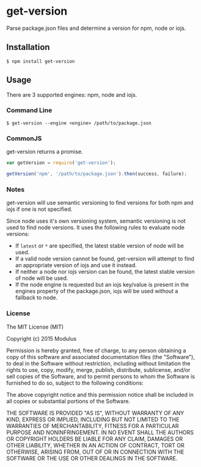 # get-version

Parse package.json files and determine a version for npm, node or iojs.

## Installation

`$ npm install get-version`

## Usage

There are 3 supported engines: npm, node and iojs.

### Command Line

```
$ get-version --engine <engine> /path/to/package.json
```

### CommonJS

get-version returns a promise.

```js
var getVersion = require('get-version');

getVersion('npm', '/path/to/package.json').then(success, failure);
```

### Notes

get-version will use semantic versioning to find versions for both npm and iojs if one is not specified.

Since node uses it's own versioning system, semantic versioning is not used to find node versions. It uses the following rules to evaluate node versions:

* If `latest` or `*` are specified, the latest stable version of node will be used.
* If a valid node version cannot be found, get-version will attempt to find an appropriate version of iojs and use it instead.
* If neither a node nor iojs version can be found, the latest stable version of node will be used.
* If the node engine is requested but an iojs key/value is present in the engines property of the package.json, iojs will be used without a fallback to node.

### License

The MIT License (MIT)

Copyright (c) 2015 Modulus

Permission is hereby granted, free of charge, to any person obtaining a copy
of this software and associated documentation files (the "Software"), to deal
in the Software without restriction, including without limitation the rights
to use, copy, modify, merge, publish, distribute, sublicense, and/or sell
copies of the Software, and to permit persons to whom the Software is
furnished to do so, subject to the following conditions:

The above copyright notice and this permission notice shall be included in all
copies or substantial portions of the Software.

THE SOFTWARE IS PROVIDED "AS IS", WITHOUT WARRANTY OF ANY KIND, EXPRESS OR
IMPLIED, INCLUDING BUT NOT LIMITED TO THE WARRANTIES OF MERCHANTABILITY,
FITNESS FOR A PARTICULAR PURPOSE AND NONINFRINGEMENT. IN NO EVENT SHALL THE
AUTHORS OR COPYRIGHT HOLDERS BE LIABLE FOR ANY CLAIM, DAMAGES OR OTHER
LIABILITY, WHETHER IN AN ACTION OF CONTRACT, TORT OR OTHERWISE, ARISING FROM,
OUT OF OR IN CONNECTION WITH THE SOFTWARE OR THE USE OR OTHER DEALINGS IN THE
SOFTWARE.
